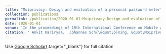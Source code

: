 ```yaml
---
title: "Moiprivacy: Design and evaluation of a personal password meter"
collection: publications
permalink: /publication/2020-01-01-Moiprivacy-Design-and-evaluation-of-a-personal-password-meter
date: 2020-01-01
venue: 'In the proceedings of 19th International Conference on Mobile and Ubiquitous Multimedia'
citation: ' Ankit Kariryaa,  Johannes Sch{\&quot;o}ning, &quot;Moiprivacy: Design and evaluation of a personal password meter.&quot; In the proceedings of 19th International Conference on Mobile and Ubiquitous Multimedia, 2020.'
---
```

Use [Google Scholar](https://scholar.google.com/scholar?q=Moiprivacy:+Design+and+evaluation+of+a+personal+password+meter){:target="_blank"} for full citation